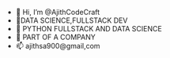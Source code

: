 - 👋 Hi, I’m @AjithCodeCraft
- 👀DATA SCIENCE,FULLSTACK DEV
- 🌱 PYTHON FULLSTACK AND DATA SCIENCE
- 💞️ PART OF A COMPANY
- 📫 ajithsa900@gmail,com

<!---
AjithCodeCraft/AjithCodeCraft is a ✨ special ✨ repository because its `README.md` (this file) appears on your GitHub profile.
You can click the Preview link to take a look at your changes.
--->
